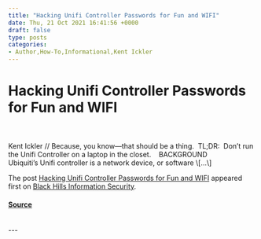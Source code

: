 ```yaml
---
title: "Hacking Unifi Controller Passwords for Fun and WIFI"
date: Thu, 21 Oct 2021 16:41:56 +0000
draft: false
type: posts
categories: 
- Author,How-To,Informational,Kent Ickler
---
```

# Hacking Unifi Controller Passwords for Fun and WIFI

<br/>

<br/>
Kent Ickler // Because, you know—that should be a thing.  TL;DR:  Don’t run the Unifi Controller on a laptop in the closet.    BACKGROUND  Ubiquiti’s Unifi controller is a network device, or software \[…\]

The post [Hacking Unifi Controller Passwords for Fun and WIFI](https://www.blackhillsinfosec.com/hacking-unifi-controller-passwords-for-fun-and-wifi/) appeared first on [Black Hills Information Security](https://www.blackhillsinfosec.com).

#### [Source](https://www.blackhillsinfosec.com/hacking-unifi-controller-passwords-for-fun-and-wifi/)

<br/>
---
